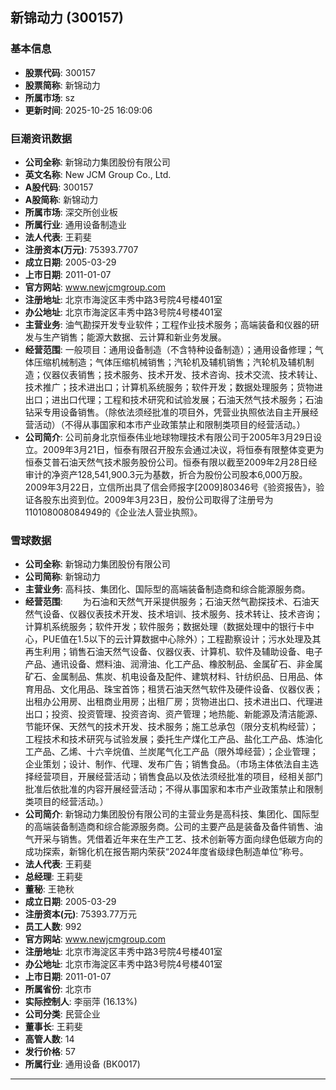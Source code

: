 ## 新锦动力 (300157)

### 基本信息

- **股票代码**: 300157
- **股票简称**: 新锦动力
- **所属市场**: sz
- **更新时间**: 2025-10-25 16:09:06

### 巨潮资讯数据

- **公司全称**: 新锦动力集团股份有限公司
- **英文名称**: New JCM Group Co., Ltd.
- **A股代码**: 300157
- **A股简称**: 新锦动力
- **所属市场**: 深交所创业板
- **所属行业**: 通用设备制造业
- **法人代表**: 王莉斐
- **注册资本(万元)**: 75393.7707
- **成立日期**: 2005-03-29
- **上市日期**: 2011-01-07
- **官方网站**: www.newjcmgroup.com
- **注册地址**: 北京市海淀区丰秀中路3号院4号楼401室
- **办公地址**: 北京市海淀区丰秀中路3号院4号楼401室
- **主营业务**: 油气勘探开发专业软件；工程作业技术服务；高端装备和仪器的研发与生产销售；能源大数据、云计算和新业务发展。
- **经营范围**: 一般项目：通用设备制造（不含特种设备制造）；通用设备修理；气体压缩机械制造；气体压缩机械销售；汽轮机及辅机销售；汽轮机及辅机制造；仪器仪表销售；技术服务、技术开发、技术咨询、技术交流、技术转让、技术推广；技术进出口；计算机系统服务；软件开发；数据处理服务；货物进出口；进出口代理；工程和技术研究和试验发展；石油天然气技术服务；石油钻采专用设备销售。（除依法须经批准的项目外，凭营业执照依法自主开展经营活动）（不得从事国家和本市产业政策禁止和限制类项目的经营活动。）
- **公司简介**: 公司前身北京恒泰伟业地球物理技术有限公司于2005年3月29日设立。2009年3月21日，恒泰有限召开股东会通过决议，将恒泰有限整体变更为恒泰艾普石油天然气技术服务股份公司。恒泰有限以截至2009年2月28日经审计的净资产128,541,900.3元为基数，折合为股份公司股本6,000万股。2009年3月22日，立信所出具了信会师报字[2009]80346号《验资报告》，验证各股东出资到位。2009年3月23日，股份公司取得了注册号为110108008084949的《企业法人营业执照》。

### 雪球数据

- **公司全称**: 新锦动力集团股份有限公司
- **公司简称**: 新锦动力
- **主营业务**: 高科技、集团化、国际型的高端装备制造商和综合能源服务商。
- **经营范围**: 　　为石油和天然气开采提供服务；石油天然气勘探技术、石油天然气设备、仪器仪表技术开发、技术培训、技术服务、技术转让、技术咨询；计算机系统服务；软件开发；软件服务；数据处理（数据处理中的银行卡中心，PUE值在1.5以下的云计算数据中心除外）；工程勘察设计；污水处理及其再生利用；销售石油天然气设备、仪器仪表、计算机、软件及辅助设备、电子产品、通讯设备、燃料油、润滑油、化工产品、橡胶制品、金属矿石、非金属矿石、金属制品、焦炭、机电设备及配件、建筑材料、针纺织品、日用品、体育用品、文化用品、珠宝首饰；租赁石油天然气软件及硬件设备、仪器仪表；出租办公用房、出租商业用房；出租厂房；货物进出口、技术进出口、代理进出口；投资、投资管理、投资咨询、资产管理；地热能、新能源及清洁能源、节能环保、天然气的技术开发、技术服务；施工总承包（限分支机构经营）；工程技术和技术研究与试验发展；委托生产煤化工产品、盐化工产品、炼油化工产品、乙烯、十六辛烷值、兰炭尾气化工产品（限外埠经营）；企业管理；企业策划；设计、制作、代理、发布广告；销售食品。（市场主体依法自主选择经营项目，开展经营活动；销售食品以及依法须经批准的项目，经相关部门批准后依批准的内容开展经营活动；不得从事国家和本市产业政策禁止和限制类项目的经营活动。）
- **公司简介**: 新锦动力集团股份有限公司的主营业务是高科技、集团化、国际型的高端装备制造商和综合能源服务商。公司的主要产品是装备及备件销售、油气开采与销售。凭借着近年来在生产工艺、技术创新等方面向绿色低碳方向的成功探索，新锦化机在报告期内荣获“2024年度省级绿色制造单位”称号。
- **法人代表**: 王莉斐
- **总经理**: 王莉斐
- **董秘**: 王艳秋
- **成立日期**: 2005-03-29
- **注册资本(元)**: 75393.77万元
- **员工人数**: 992
- **官方网站**: www.newjcmgroup.com
- **注册地址**: 北京市海淀区丰秀中路3号院4号楼401室
- **办公地址**: 北京市海淀区丰秀中路3号院4号楼401室
- **上市日期**: 2011-01-07
- **所属省份**: 北京市
- **实际控制人**: 李丽萍 (16.13%)
- **公司分类**: 民营企业
- **董事长**: 王莉斐
- **高管人数**: 14
- **发行价格**: 57
- **所属行业**: 通用设备 (BK0017)

---